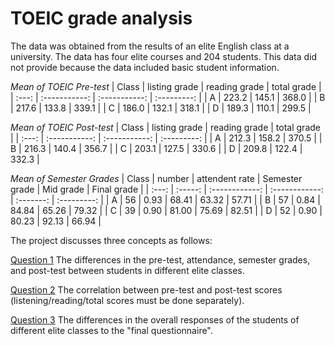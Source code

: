 # TOEIC grade analysis
The data was obtained from the results of an elite English class at a university. The data has four elite courses and 204 students. This data did not provide because the data included basic student information. 

_Mean of TOEIC Pre-test_
| Class | listing grade | reading grade | total grade |
| :---: | :-----------: | :-----------: | :---------: |
|   A   | 223.2         | 145.1         | 368.0       |
|   B   | 217.6         | 133.8         | 339.1       |
|   C   | 186.0         | 132.1         | 318.1       |
|   D   | 189.3         | 110.1         | 299.5       |

_Mean of TOEIC Post-test_
| Class | listing grade | reading grade | total grade |
| :---: | :-----------: | :-----------: | :---------: |
|   A   | 212.3         | 158.2         | 370.5       |
|   B   | 216.3         | 140.4         | 356.7       |
|   C   | 203.1         | 127.5         | 330.6       |
|   D   | 209.8         | 122.4         | 332.3       |

_Mean of Semester Grades_
| Class | number  | attendent rate | Semester grade | Mid grade | Final grade |
| :---: | :-----: | :------------: | :------------: | :-------: | :---------: |
|   A   |  56     | 0.93           | 68.41          | 63.32     | 57.71       |
|   B   |  57     | 0.84           | 84.84          | 65.26     | 79.32       |
|   C   |  39     | 0.90           | 81.00          | 75.69     | 82.51       |
|   D   |  52     | 0.90           | 80.23          | 92.13     | 66.94       |


The project discusses three concepts as follows:

[Question 1](/Q1.md) The differences in the pre-test, attendance, semester grades, and post-test between students in different elite classes. 

[Question 2](/Q2.md) The correlation between pre-test and post-test scores (listening/reading/total scores must be done separately).

[Question 3](/Q3.md) The differences in the overall responses of the students of different elite classes to the "final questionnaire".
